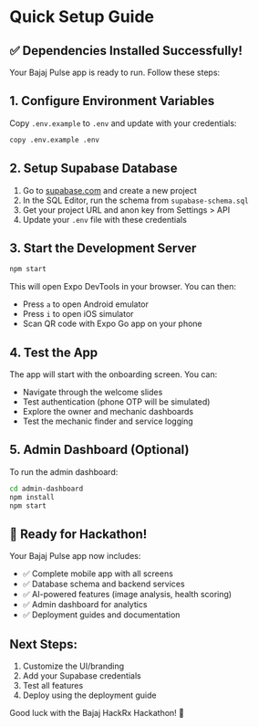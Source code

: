 # Quick Setup Guide

## ✅ Dependencies Installed Successfully!

Your Bajaj Pulse app is ready to run. Follow these steps:

## 1. Configure Environment Variables

Copy `.env.example` to `.env` and update with your credentials:
```bash
copy .env.example .env
```

## 2. Setup Supabase Database

1. Go to [supabase.com](https://supabase.com) and create a new project
2. In the SQL Editor, run the schema from `supabase-schema.sql`
3. Get your project URL and anon key from Settings > API
4. Update your `.env` file with these credentials

## 3. Start the Development Server

```bash
npm start
```

This will open Expo DevTools in your browser. You can then:
- Press `a` to open Android emulator
- Press `i` to open iOS simulator  
- Scan QR code with Expo Go app on your phone

## 4. Test the App

The app will start with the onboarding screen. You can:
- Navigate through the welcome slides
- Test authentication (phone OTP will be simulated)
- Explore the owner and mechanic dashboards
- Test the mechanic finder and service logging

## 5. Admin Dashboard (Optional)

To run the admin dashboard:
```bash
cd admin-dashboard
npm install
npm start
```

## 🎯 Ready for Hackathon!

Your Bajaj Pulse app now includes:
- ✅ Complete mobile app with all screens
- ✅ Database schema and backend services  
- ✅ AI-powered features (image analysis, health scoring)
- ✅ Admin dashboard for analytics
- ✅ Deployment guides and documentation

## Next Steps:
1. Customize the UI/branding
2. Add your Supabase credentials
3. Test all features
4. Deploy using the deployment guide

Good luck with the Bajaj HackRx Hackathon! 🚀